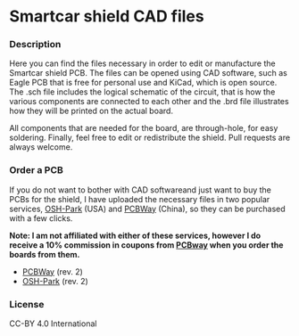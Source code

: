 # Smartcar shield CAD files

### Description
Here you can find the files necessary in order to edit or manufacture the Smartcar shield PCB. The files can be opened using CAD software, such as Eagle PCB that is free for personal use and KiCad, which is open source. The .sch file includes the logical schematic of the circuit, that is how the various components are connected to each other and the .brd file illustrates how they will be printed on the actual board.

All components that are needed for the board, are through-hole, for easy soldering. Finally, feel free to edit or redistribute the shield. Pull requests are always welcome.

### Order a PCB
If you do not want to bother with CAD softwareand just want to buy the PCBs for the shield, I have uploaded the necessary files in two popular services, [OSH-Park](https://oshpark.com/) (USA) and [PCBWay](https://www.pcbway.com/) (China), so they can be purchased with a few clicks.

**Note: I am not affiliated with either of these services, however I do receive a 10% commission in coupons from [PCBway](https://www.pcbway.com/) when you order the boards from them.**

* [PCBWay](https://www.pcbway.com/project/shareproject/SmartCar_Shield_rev__2.html) (rev. 2)
* [OSH-Park](https://oshpark.com/shared_projects/pCO3kBPB) (rev. 2)

### License
CC-BY 4.0 International
